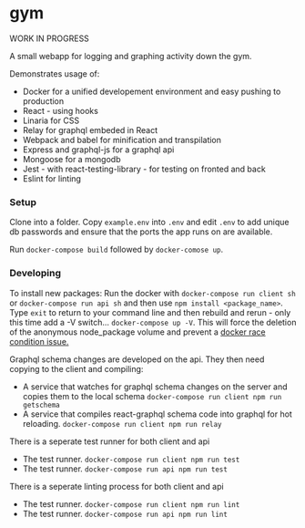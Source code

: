 # gym

WORK IN PROGRESS

A small webapp for logging and graphing activity down the gym.

Demonstrates usage of:

 * Docker for a unified developement environment and easy pushing to production
 * React - using hooks
 * Linaria for CSS
 * Relay for graphql embeded in React
 * Webpack and babel for minification and transpilation
 * Express and graphql-js for a graphql api 
 * Mongoose for a mongodb 
 * Jest - with react-testing-library - for testing on fronted and back
 * Eslint for linting
 
 ### Setup
 
 Clone into a folder. Copy `example.env` into `.env` and edit `.env` to add unique db passwords and ensure that the ports the app runs on are available.
 
 Run `docker-compose build` followed by `docker-comose up`. 
 
### Developing

To install new packages: Run the docker with `docker-compose run client sh` or `docker-compose run api sh` and then use `npm install <package_name>`. Type `exit` to return to your command line and then rebuild and rerun - only this time add a -V switch... `docker-compose up -V`. This will force the deletion of the anonymous node_package volume and prevent a [docker race condition issue.](https://github.com/docker/compose/issues/4337)

Graphql schema changes are developed on the api. They then need copying to the client and compiling:

  * A service that watches for graphql schema changes on the server and copies them to the local schema `docker-compose run client npm run getschema`
  * A service that compiles react-graphql schema code into graphql for hot reloading. `docker-compose run client npm run relay`
  
There is a seperate test runner for both client and api

  * The test runner. `docker-compose run client npm run test`
  * The test runner. `docker-compose run api npm run test`
  
There is a seperate linting process for both client and api

  * The test runner. `docker-compose run client npm run lint`
  * The test runner. `docker-compose run api npm run lint`
